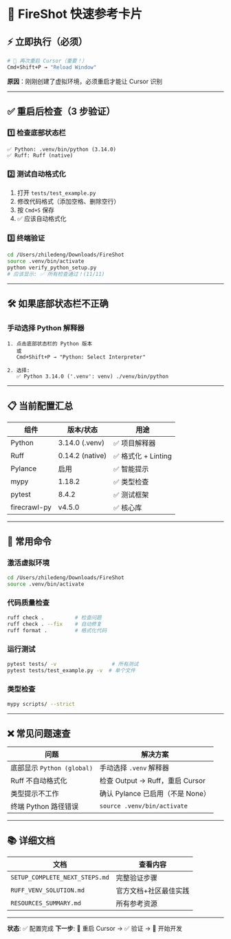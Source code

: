 # 🚀 FireShot 快速参考卡片

## ⚡ 立即执行（必须）

```bash
# 🔄 再次重启 Cursor（重要！）
Cmd+Shift+P → "Reload Window"
```

**原因**：刚刚创建了虚拟环境，必须重启才能让 Cursor 识别

---

## ✅ 重启后检查（3 步验证）

### 1️⃣ 检查底部状态栏

```
✅ Python: .venv/bin/python (3.14.0)
✅ Ruff: Ruff (native)
```

### 2️⃣ 测试自动格式化

1. 打开 `tests/test_example.py`
2. 修改代码格式（添加空格、删除空行）
3. 按 `Cmd+S` 保存
4. ✅ 应该自动格式化

### 3️⃣ 终端验证

```bash
cd /Users/zhiledeng/Downloads/FireShot
source .venv/bin/activate
python verify_python_setup.py
# 应该显示: ✅ 所有检查通过！(11/11)
```

---

## 🛠️ 如果底部状态栏不正确

### 手动选择 Python 解释器

```
1. 点击底部状态栏的 Python 版本
   或
   Cmd+Shift+P → "Python: Select Interpreter"

2. 选择:
   ✅ Python 3.14.0 ('.venv': venv) ./venv/bin/python
```

---

## 📋 当前配置汇总

| 组件         | 版本/状态       | 用途                |
| ------------ | --------------- | ------------------- |
| Python       | 3.14.0 (.venv)  | ✅ 项目解释器       |
| Ruff         | 0.14.2 (native) | ✅ 格式化 + Linting |
| Pylance      | 启用            | ✅ 智能提示         |
| mypy         | 1.18.2          | ✅ 类型检查         |
| pytest       | 8.4.2           | ✅ 测试框架         |
| firecrawl-py | v4.5.0          | ✅ 核心库           |

---

## 🎯 常用命令

### 激活虚拟环境

```bash
cd /Users/zhiledeng/Downloads/FireShot
source .venv/bin/activate
```

### 代码质量检查

```bash
ruff check .          # 检查问题
ruff check . --fix    # 自动修复
ruff format .         # 格式化代码
```

### 运行测试

```bash
pytest tests/ -v                  # 所有测试
pytest tests/test_example.py -v  # 单个文件
```

### 类型检查

```bash
mypy scripts/ --strict
```

---

## ❌ 常见问题速查

| 问题                       | 解决方案                         |
| -------------------------- | -------------------------------- |
| 底部显示 `Python (global)` | 手动选择 `.venv` 解释器          |
| Ruff 不自动格式化          | 检查 Output → Ruff，重启 Cursor  |
| 类型提示不工作             | 确认 Pylance 已启用（不是 None） |
| 终端 Python 路径错误       | `source .venv/bin/activate`      |

---

## 📚 详细文档

| 文档                           | 查看内容              |
| ------------------------------ | --------------------- |
| `SETUP_COMPLETE_NEXT_STEPS.md` | 完整验证步骤          |
| `RUFF_VENV_SOLUTION.md`        | 官方文档+社区最佳实践 |
| `RESOURCES_SUMMARY.md`         | 所有参考资源          |

---

**状态**: ✅ 配置完成
**下一步**: 🔄 重启 Cursor → ✅ 验证 → 🚀 开始开发
